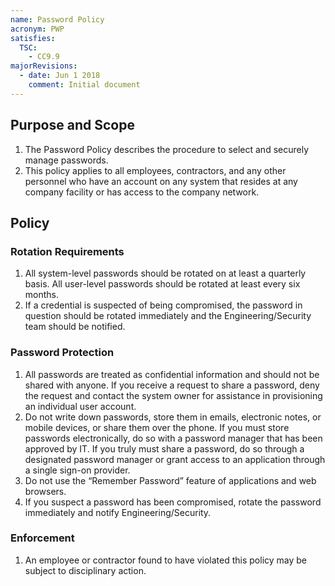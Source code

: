 ```yaml
---
name: Password Policy
acronym: PWP
satisfies:
  TSC:
    - CC9.9
majorRevisions:
  - date: Jun 1 2018
    comment: Initial document
---
```


## Purpose and Scope

1. The Password Policy describes the procedure to select and securely manage passwords.
2. This policy applies to all employees, contractors, and any other personnel who have an account on any system that resides at any company facility or has access to the company network.

## Policy

### Rotation Requirements

1. All system-level passwords should be rotated on at least a quarterly basis. All user-level passwords should be rotated at least every six months.
2. If a credential is suspected of being compromised, the password in question should be rotated immediately and the Engineering/Security team should be notified.

### Password Protection

1. All passwords are treated as confidential information and should not be shared with anyone. If you receive a request to share a password, deny the request and contact the system owner for assistance in provisioning an individual user account.
2. Do not write down passwords, store them in emails, electronic notes, or mobile devices, or share them over the phone. If you must store passwords electronically, do so with a password manager that has been approved by IT. If you truly must share a password, do so through a designated password manager or grant access to an application through a single sign-on provider.
3. Do not use the “Remember Password” feature of applications and web browsers.
4. If you suspect a password has been compromised, rotate the password immediately and notify Engineering/Security.

### Enforcement

1. An employee or contractor found to have violated this policy may be subject to disciplinary action.
